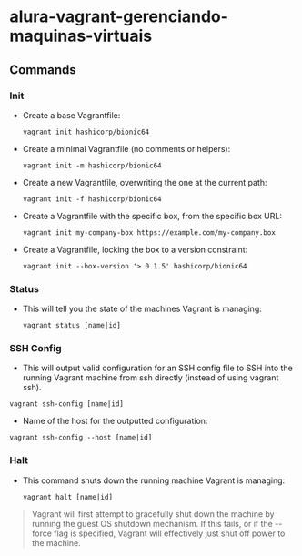 # alura-vagrant-gerenciando-maquinas-virtuais

## Commands

### Init
- Create a base Vagrantfile:
    ````
    vagrant init hashicorp/bionic64
    ````
- Create a minimal Vagrantfile (no comments or helpers):
    ````
    vagrant init -m hashicorp/bionic64
    ````
- Create a new Vagrantfile, overwriting the one at the current path:
    ````
    vagrant init -f hashicorp/bionic64
    ````
- Create a Vagrantfile with the specific box, from the specific box URL:
    ````
    vagrant init my-company-box https://example.com/my-company.box
    ````
- Create a Vagrantfile, locking the box to a version constraint:
    ````
    vagrant init --box-version '> 0.1.5' hashicorp/bionic64
    ````
### Status
- This will tell you the state of the machines Vagrant is managing:
    ````
    vagrant status [name|id]
    ````

### SSH Config
- This will output valid configuration for an SSH config file to SSH into the running Vagrant machine from ssh directly (instead of using vagrant ssh).
````
vagrant ssh-config [name|id]
````
- Name of the host for the outputted configuration:
````
vagrant ssh-config --host [name|id]
````

### Halt
- This command shuts down the running machine Vagrant is managing:
    ````
    vagrant halt [name|id]
    ````
>Vagrant will first attempt to gracefully shut down the machine by running the guest OS shutdown mechanism. If this fails, or if the --force flag is specified, Vagrant will effectively just shut off power to the machine.

